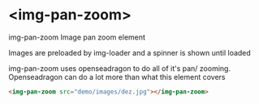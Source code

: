 # \<img-pan-zoom\>

img-pan-zoom Image pan zoom element

Images are preloaded by img-loader and a spinner is shown until loaded

img-pan-zoom uses openseadragon to do all of it's pan/ zooming. Openseadragon can do a lot more than what this element covers

<!--
```
<custom-element-demo>
  <template>
    <script src="../webcomponentsjs/webcomponents-lite.js"></script>
    <link rel="import" href="img-pan-zoom.html">
    <next-code-block></next-code-block>
  </template>
</custom-element-demo>
```
-->
```html
<img-pan-zoom src="demo/images/dez.jpg"></img-pan-zoom>
```
